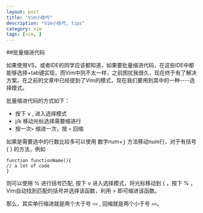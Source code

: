 ```yaml
---
layout: post
title: "Vim小技巧"
description: "Vim小技巧, tips"
category: vim
tags: [vim, ]
---
```


##批量缩进代码

如果使用VS，或者IDE的同学应该都知道，如果要批量缩进代码，在这些IDE中都能够选择+tab键实现，而Vim中则不太一样，之前困扰我很久，现在终于有了解决方案。在之前的文章中已经提到了Vim的模式，现在我们要用到其中的一种----选择模式。

批量缩进代码的方式如下：

- 按下 <kbd>v</kbd> , 进入选择模式
- j/k 移动光标选择需要缩进行
- 按一次`>` 缩进一次，按 `<` 回缩

如果是需要选中的行数比较多可以使用 数字num+<kbd>j</kbd> 方法移动num行，对于有括号 { } 的方法，例如

	function functionName(){
	// a lot of code
	}

则可以使用 % 进行括号匹配, 按下 <kbd>v</kbd> 进入选择模式，将光标移动到 { ，按下 % ，Vim自动找到匹配的括号并选择该函数，利用 > 即可缩进该函数。

那么，其实单行缩进就是两个大于号 `>>` , 回缩就是两个小于号 `<<`。
